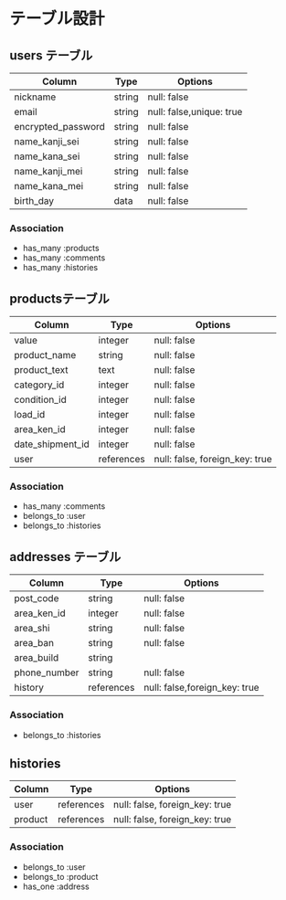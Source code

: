 # テーブル設計

## users テーブル

| Column             | Type   | Options                  |
| ------------------ | ------ | ------------------------ |
| nickname           | string | null: false              |
| email              | string | null: false,unique: true |
| encrypted_password | string | null: false              |
| name_kanji_sei     | string | null: false              |
| name_kana_sei      | string | null: false              |
| name_kanji_mei     | string | null: false              |
| name_kana_mei      | string | null: false              |
| birth_day          | data   | null: false              |

### Association
- has_many :products
- has_many :comments
- has_many :histories

## productsテーブル

| Column           | Type       | Options                        |
| ---------------- | ---------- | ------------------------------ |
| value            | integer    | null: false                    |
| product_name     | string     | null: false                    |
| product_text     | text       | null: false                    |
| category_id      | integer    | null: false                    |
| condition_id     | integer    | null: false                    |
| load_id          | integer    | null: false                    |
| area_ken_id      | integer    | null: false                    |
| date_shipment_id | integer    | null: false                    |
| user             | references | null: false, foreign_key: true |

### Association
- has_many :comments
- belongs_to :user
- belongs_to :histories

## addresses テーブル

| Column           | Type       | Options                        |
| ---------------- | ---------- | ------------------------------ |
| post_code        | string     | null: false                    |
| area_ken_id      | integer    | null: false                    |
| area_shi         | string     | null: false                    |
| area_ban         | string     | null: false                    |
| area_build       | string     |                                |
| phone_number     | string     | null: false                    |
| history          | references | null: false,foreign_key: true  |

### Association
- belongs_to :histories

## histories

| Column  | Type       | Options                        |
| ------- | ---------- | ------------------------------ |
| user    | references | null: false, foreign_key: true |
| product | references | null: false, foreign_key: true |

### Association
- belongs_to :user
- belongs_to :product
- has_one :address